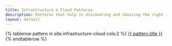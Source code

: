 ```yaml
---
title: Infrastructure & Cloud Patterns
description: Patterns that help in discovering and choosing the right infrastructure, while avoiding common pitfalls like vendor lock-in and building unnecessary custom solutions.
layout: default
---
```


<table>
{% tablerow pattern in site.infrastructure-cloud cols:2 %}
  <a href="{{ site.baseurl }}{{ pattern.url }}" class="button infrastructure-cloud"></a>
  <a href="{{ site.baseurl }}{{ pattern.url }}">{{ pattern.title }}</a>
{% endtablerow %}
</table>
